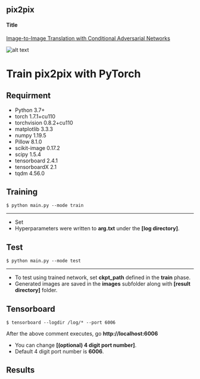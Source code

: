 ## pix2pix

#### Title
[Image-to-Image Translation with Conditional Adversarial Networks](https://arxiv.org/abs/1611.07004)

![alt text](./img/paper1.png "Novelty of pix2pix")


# Train pix2pix with PyTorch

## Requirment
- Python                 3.7+
- torch                  1.7.1+cu110
- torchvision            0.8.2+cu110
- matplotlib             3.3.3
- numpy                  1.19.5
- Pillow                 8.1.0
- scikit-image           0.17.2
- scipy                  1.5.4
- tensorboard            2.4.1
- tensorboardX           2.1
- tqdm                   4.56.0

## Training

    $ python main.py --mode train 

---

* Set 
* Hyperparameters were written to **arg.txt** under the **[log directory]**.



## Test
    $ python main.py --mode test 

---

* To test using trained network, set **ckpt_path** defined in the **train** phase.
* Generated images are saved in the **images** subfolder along with **[result directory]** folder.


## Tensorboard

    $ tensorboard --logdir /log/* --port 6006
                  
After the above comment executes, go **http://localhost:6006**

* You can change **[(optional) 4 digit port number]**.
* Default 4 digit port number is **6006**.

## Results
  
